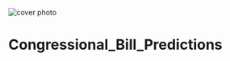 ![cover photo](https://www.google.com/url?sa=i&url=https%3A%2F%2Fwww.house.gov%2Femployment&psig=AOvVaw3FMxZD8U925yWxCs4Zy3x3&ust=1595538755269000&source=images&cd=vfe&ved=0CAIQjRxqFwoTCJjc-qDj4eoCFQAAAAAdAAAAABAK)
# Congressional_Bill_Predictions

